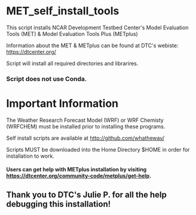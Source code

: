 # MET_self_install_tools
This script installs NCAR Development Testbed Center's Model Evaluation Tools (MET) &amp; Model Evaluation Tools Plus (METplus) 

Information about the MET & METplus can be found at DTC's webiste: https://dtcenter.org/

Script will install all required directories and librarires.

### Script does not use Conda.


# Important Information
The Weather Research Forecast Model (WRF) or WRF Chemisty (WRFCHEM) must be installed prior to installing these programs.

Self install scripts are available at
http://github.com/whatheway/

Scripts MUST be downloaded into the Home Directory $HOME in order for installation to work.


#### Users can get help with METplus installation by visiting https://dtcenter.org/community-code/metplus/get-help. 




## Thank you to DTC's Julie P. for all the help debugging this installation!
